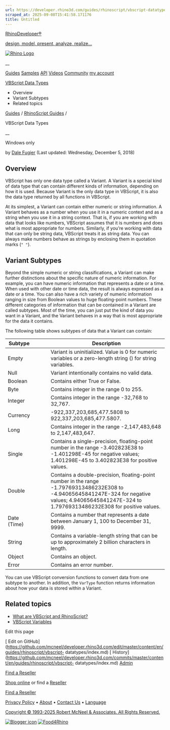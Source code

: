 ```yaml
---
url: https://developer.rhino3d.com/guides/rhinoscript/vbscript-datatypes/
scraped_at: 2025-09-08T15:41:58.171176
title: Untitled
---
```


[RhinoDeveloper®](/)

[design, model, present, analyze, realize...](/)

[![Rhino Logo](https://developer.rhino3d.com/images/rhinodevlogo.png)](/)

__

[Guides](https://developer.rhino3d.com/guides)
[Samples](https://developer.rhino3d.com/samples)
[API](https://developer.rhino3d.com/api)
[Videos](https://developer.rhino3d.com/videos)
[Community](https://discourse.mcneel.com/c/rhino-developer) [my account
](https://www.rhino3d.com/my-account/ "Manage your account, licenses, and
teams")

[VBScript Data
Types](https://developer.rhino3d.com/guides/rhinoscript/vbscript-datatypes/)

  * Overview
  * Variant Subtypes
  * Related topics

[Guides](https://developer.rhino3d.com/en/guides/) / [RhinoScript
Guides](https://developer.rhino3d.com/en/guides/rhinoscript/) /

VBScript Data Types

__

Windows only

by [Dale Fugier](https://discourse.mcneel.com/u/dale/) (Last updated:
Wednesday, December 5, 2018)

## Overview

VBScript has only one data type called a Variant. A Variant is a special kind
of data type that can contain different kinds of information, depending on how
it is used. Because Variant is the only data type in VBScript, it is also the
data type returned by all functions in VBScript.

At its simplest, a Variant can contain either numeric or string information. A
Variant behaves as a number when you use it in a numeric context and as a
string when you use it in a string context. That is, if you are working with
data that looks like numbers, VBScript assumes that it is numbers and does
what is most appropriate for numbers. Similarly, if you’re working with data
that can only be string data, VBScript treats it as string data. You can
always make numbers behave as strings by enclosing them in quotation marks (`"
"`).

## Variant Subtypes

Beyond the simple numeric or string classifications, a Variant can make
further distinctions about the specific nature of numeric information. For
example, you can have numeric information that represents a date or a time.
When used with other date or time data, the result is always expressed as a
date or a time. You can also have a rich variety of numeric information
ranging in size from Boolean values to huge floating-point numbers. These
different categories of information that can be contained in a Variant are
called subtypes. Most of the time, you can just put the kind of data you want
in a Variant, and the Variant behaves in a way that is most appropriate for
the data it contains.

The following table shows subtypes of data that a Variant can contain:

Subtype |  |  |  | Description  
---|---|---|---|---  
Empty |  |  |  | Variant is uninitialized. Value is 0 for numeric variables or a zero-length string () for string variables.  
Null |  |  |  | Variant intentionally contains no valid data.  
Boolean |  |  |  | Contains either True or False.  
Byte |  |  |  | Contains integer in the range 0 to 255.  
Integer |  |  |  | Contains integer in the range -32,768 to 32,767.  
Currency |  |  |  | -922,337,203,685,477.5808 to 922,337,203,685,477.5807.  
Long |  |  |  | Contains integer in the range -2,147,483,648 to 2,147,483,647.  
Single |  |  |  | Contains a single-precision, floating-point number in the range -3.402823E38 to -1.401298E-45 for negative values; 1.401298E-45 to 3.402823E38 for positive values.  
Double |  |  |  | Contains a double-precision, floating-point number in the range -1.79769313486232E308 to -4.94065645841247E-324 for negative values; 4.94065645841247E-324 to 1.79769313486232E308 for positive values.  
Date (Time) |  |  |  | Contains a number that represents a date between January 1, 100 to December 31, 9999.  
String |  |  |  | Contains a variable-length string that can be up to approximately 2 billion characters in length.  
Object |  |  |  | Contains an object.  
Error |  |  |  | Contains an error number.  
  
You can use VBScript conversion functions to convert data from one subtype to
another. In addition, the `VarType` function returns information about how
your data is stored within a Variant.

## Related topics

  * [What are VBScript and RhinoScript?](https://developer.rhino3d.com/guides/rhinoscript/what-are-vbscript-rhinoscript/)
  * [VBScript Variables](https://developer.rhino3d.com/guides/rhinoscript/vbscript-variables/)

Edit this page

[ Edit on
GitHub](https://github.com/mcneel/developer.rhino3d.com/edit/master/content/en/guides/rhinoscript/vbscript-
datatypes/index.md) [
History](https://github.com/mcneel/developer.rhino3d.com/commits/master/content/en/guides/rhinoscript/vbscript-
datatypes/index.md) [ Admin](https://developer.rhino3d.com/admin)

[Find a Reseller](https://www.rhino3d.com/sales)

[Shop online](https://www.rhino3d.com/store) or find a
[Reseller](https://www.rhino3d.com/sales)

[Find a Reseller](https://www.rhino3d.com/sales)

[Privacy Policy](https://www.rhino3d.com/privacy) •
[About](https://www.rhino3d.com/mcneel/about) • [Contact
Us](https://www.rhino3d.com/mcneel/contact) • [
Language](https://www.rhino3d.com/language "Change to a different region or
language")

[Copyright © 1993-2025 Robert McNeel & Associates. All Rights
Reserved.](https://www.rhino3d.com/mcneel/about)

[](https://www.facebook.com/McNeelRhinoceros/)
[](https://twitter.com/bobmcneel) [](https://www.linkedin.com/groups/75313/)
[](https://www.youtube.com/user/RhinoGuide/videos) [](https://vimeo.com/rhino)
[![Blogger
icon](https://developer.rhino3d.com/images/blogger.svg)](http://blog.rhino3d.com/)
[![Food4Rhino](https://developer.rhino3d.com/images/f4r_icon_01.svg)](https://www.food4rhino.com)

